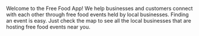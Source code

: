 Welcome to the Free Food App! We help businesses and customers connect with each other through free food events held by local businesses. Finding an event is easy. Just check the map to see all the local businesses that are hosting free food events near you.
